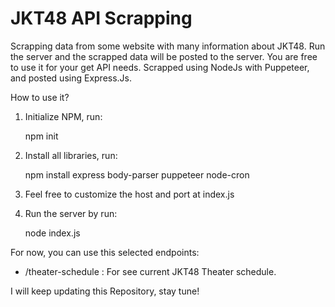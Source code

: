 # JKT48 API Scrapping

Scrapping data from some website with many information about JKT48. Run the server and the scrapped data will be posted to the server. You are free to use it for your get API needs. Scrapped using NodeJs with Puppeteer, and posted using Express.Js.

How to use it?
1. Initialize NPM, run:
   
   npm init
   
2. Install all libraries, run:
 
   npm install express body-parser puppeteer node-cron
   
3. Feel free to customize the host and port at index.js
4. Run the server by run:
   
   node index.js

For now, you can use this selected endpoints:
- /theater-schedule : For see current JKT48 Theater schedule.

I will keep updating this Repository, stay tune!
